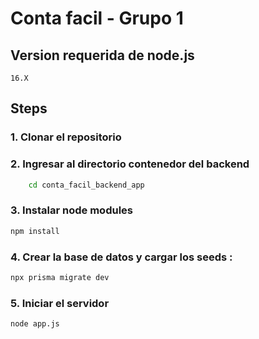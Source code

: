 # Conta facil - Grupo 1 

## Version requerida de node.js 
    16.X

## Steps    
### 1. Clonar el repositorio

### 2. Ingresar al directorio contenedor del backend
```sh
    cd conta_facil_backend_app
```

### 3. Instalar node modules 
```sh
npm install 
```
### 4. Crear la base de datos y cargar los seeds :
```sh
npx prisma migrate dev
```
### 5. Iniciar el servidor 
```sh
node app.js
```